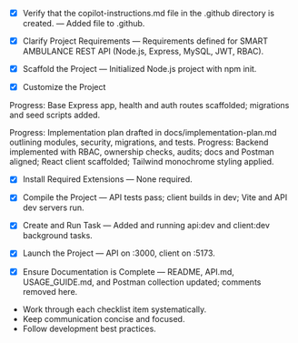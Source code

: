 - [x] Verify that the copilot-instructions.md file in the .github directory is created. — Added file to .github.

- [x] Clarify Project Requirements — Requirements defined for SMART AMBULANCE REST API (Node.js, Express, MySQL, JWT, RBAC).
	<!-- Ask for project type, language, and frameworks if not specified. Skip if already provided. -->

- [x] Scaffold the Project — Initialized Node.js project with npm init.
	<!--
	Ensure that the previous step has been marked as completed.
	Call project setup tool with projectType parameter.
	Run scaffolding command to create project files and folders.
	Use '.' as the working directory.
	If no appropriate projectType is available, search documentation using available tools.
	Otherwise, create the project structure manually using available file creation tools.
	-->

- [x] Customize the Project

Progress: Base Express app, health and auth routes scaffolded; migrations and seed scripts added.

Progress: Implementation plan drafted in docs/implementation-plan.md outlining modules, security, migrations, and tests.
Progress: Backend implemented with RBAC, ownership checks, audits; docs and Postman aligned; React client scaffolded; Tailwind monochrome styling applied.

- [x] Install Required Extensions — None required.

- [x] Compile the Project — API tests pass; client builds in dev; Vite and API dev servers run.

- [x] Create and Run Task — Added and running api:dev and client:dev background tasks.

- [x] Launch the Project — API on :3000, client on :5173.

- [x] Ensure Documentation is Complete — README, API.md, USAGE_GUIDE.md, and Postman collection updated; comments removed here.

- Work through each checklist item systematically.
- Keep communication concise and focused.
- Follow development best practices.

